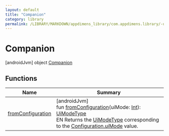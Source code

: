 ```yaml
---
layout: default
title: "Companion"
category: library
permalink: /LIBRARY/MARKDOWN/appdimens_library/com.appdimens.library/-ui-mode-type/-companion/index.html
---
```


# Companion

[androidJvm]
object [Companion](README.md)

## Functions

| Name | Summary |
|---|---|
| [fromConfiguration](from-configuration.md) | [androidJvm]<br>fun [fromConfiguration](from-configuration.md)(uiMode: [Int](https://kotlinlang.org/api/core/kotlin-stdlib/kotlin/-int/index.html)): [UiModeType](../README.md)<br>EN Returns the [UiModeType](../README.md) corresponding to the [Configuration.uiMode](https://developer.android.com/reference/kotlin/android/content/res/Configuration.html#uimode) value. |